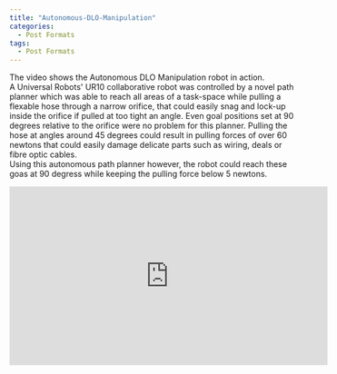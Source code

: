```yaml
---
title: "Autonomous-DLO-Manipulation"
categories:
  - Post Formats
tags:
  - Post Formats
---
```


The video shows the Autonomous DLO Manipulation robot in action. <br>
A Universal Robots' UR10 collaborative robot was controlled by a novel path planner which was able to reach all areas of a task-space 
while pulling a flexable hose through a narrow orifice, that could easily snag and lock-up inside the orifice if pulled at too tight an angle. 
Even goal positions set at 90 degrees relative to the orifice were no problem for this planner. 
Pulling the hose at angles around 45 degrees could result in pulling forces of over 60 newtons that could easily damage delicate parts
such as wiring, deals or fibre optic cables. <br>
Using this autonomous path planner however, the robot could reach these goas at 90 degress while keeping the pulling force below 5 newtons. 




<iframe width="560" height="315" src="https://www.youtube.com/embed/BzwoZipQot4" frameborder="0" allow="accelerometer; autoplay; clipboard-write; encrypted-media; gyroscope; picture-in-picture" allowfullscreen></iframe>

